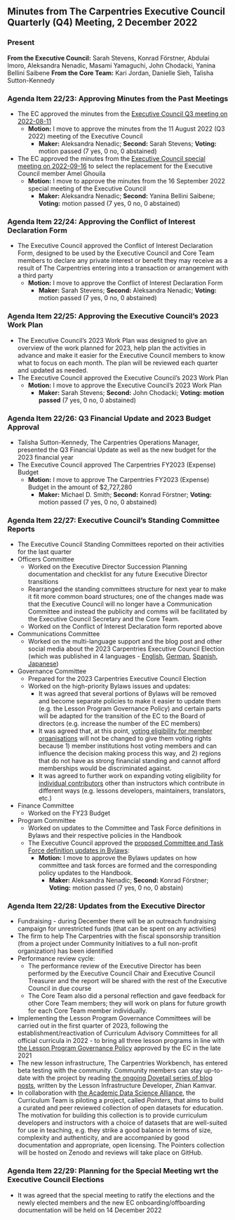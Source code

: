 ## Minutes from The Carpentries Executive Council Quarterly (Q4) Meeting, 2 December 2022

### Present
**From the Executive Council:** Sarah Stevens, Konrad Förstner, Abdulai Imoro, Aleksandra Nenadic, Masami Yamaguchi, John Chodacki, Yanina Bellini Saibene
**From the Core Team:** Kari Jordan, Danielle Sieh, Talisha Sutton-Kennedy   

### Agenda Item 22/23: Approving Minutes from the Past Meetings
* The EC approved the minutes from the [Executive Council Q3 meeting on 2022-08-11](https://github.com/carpentries/executive-council-info/blob/main/minutes/2022/EC-minutes-2022-08-11-Q3.md)
    * **Motion:** I move to approve the minutes from the 11 August 2022 (Q3 2022) meeting of the Executive Council
      * **Maker:** Aleksandra Nenadic; **Second:** Sarah Stevens; **Voting:** motion passed (7 yes, 0 no, 0 abstained) 
* The EC approved the minutes from the [Executive Council special meeting on 2022-09-16](https://github.com/carpentries/executive-council-info/blob/main/minutes/2022/EC-special-meeting-2022-09-16.md) to select the replacement for the Executive Council member Amel Ghouila
    * **Motion:** I move to approve the minutes from the 16 September 2022 special meeting of the Executive Council
      * **Maker:** Aleksandra Nenadic; **Second:** Yanina Bellini Saibene; **Voting:** motion passed (7 yes, 0 no, 0 abstained)

### Agenda Item 22/24: Approving the Conflict of Interest Declaration Form

* The Executive Council approved the Conflict of Interest Declaration Form, designed to be used by the  Executive Council and Core Team members to declare any private interest or benefit they may receive as a result of The Carpentries entering into a transaction or arrangement with a third party
    * **Motion:** I move to approve the Conflict of Interest Declaration Form
      * **Maker:** Sarah Stevens; **Second:** Aleksandra Nenadic; **Voting:** motion passed (7 yes, 0 no, 0 abstained)

### Agenda Item 22/25: Approving the Executive Council’s 2023 Work Plan

* The  Executive Council’s 2023 Work Plan was designed to give an overview of the work planned for 2023, help plan the activities in advance and make it easier for the  Executive Council members to know what to focus on each month. The plan will be reviewed each quarter and updated as needed.
* The  Executive Council approved the Executive Council’s 2023 Work Plan
    * **Motion:** I move to approve the Executive Council’s 2023 Work Plan 
      * **Maker:** Sarah Stevens; **Second:** John Chodacki; **Voting: motion passed** (7 yes, 0 no, 0 abstained)

### Agenda Item 22/26: Q3 Financial Update and 2023 Budget Approval

* Talisha Sutton-Kennedy, The Carpentries Operations Manager, presented the Q3 Financial Update as well as the new budget for the 2023 financial year
* The  Executive Council approved The Carpentries FY2023 (Expense) Budget
    * **Motion:** I move to approve The Carpentries FY2023 (Expense) Budget in the amount of $2,727,280
      * **Maker:** Michael D. Smith; **Second:** Konrad Förstner; **Voting:** motion passed (7 yes, 0 no, 0 abstained)

### Agenda Item 22/27: Executive Council’s Standing Committee Reports

* The  Executive Council Standing Committees reported on their activities for the last quarter
* Officers Committee
    * Worked on the Executive Director Succession Planning documentation and checklist for any future Executive Director transitions
    * Rearranged the standing committees structure for next year to make it fit more common board structures; one of the changes made was that the Executive Council will no longer have a Communication Committee and instead the publicity and comms will be facilitated by the Executive Council Secretary and the Core Team.
    * Worked on the Conflict of Interest Declaration form reported above
* Communications Committee
    * Worked on the multi-language support and the blog post and other social media about the 2023 Carpentries Executive Council Election (which was published in 4 languages - [English](https://carpentries.org/blog/2022/09/ec-elections), [German](https://carpentries.org/blog/2022/09/ec-elections_de/), [Spanish](https://carpentries.org/blog/2022/09/ec-elections_es), [Japanese](https://carpentries.org/blog/2022/09/ec-elections_ja)) 
* Governance Committee
    * Prepared for the 2023 Carpentries Executive Council Election
    * Worked on the high-priority Bylaws issues and updates: 
        * It was agreed that several portions of Bylaws will be removed and become separate policies to make it easier to update them (e.g. the Lesson Program Governance Policy) and certain parts will be adapted for the transition of the EC to the Board of directors (e.g. increase the number of the EC members)
        * It was agreed that, at this point, [voting eligibility for member organisations](https://github.com/carpentries/2022_Bylaw_revision/issues/2) will not be changed to give them voting rights because 1) member institutions host voting members and can influence the decision making process this way, and 2) regions that do not have as strong financial standing and cannot afford memberships would be discriminated against.
        * It was agreed to further work on expanding voting eligibility for [individual contributors](https://github.com/carpentries/2022_Bylaw_revision/issues/15) other than instructors which contribute in different ways (e.g. lessons developers, maintainers, translators, etc.)
* Finance Committee 
    * Worked on the FY23 Budget
* Program Committee 
    * Worked on updates to the Committee and Task Force definitions in Bylaws and their respective policies in the Handbook
    * The Executive Council approved the [proposed Committee and Task Force definition updates in Bylaws](https://github.com/carpentries/docs.carpentries.org/pull/814):
        * **Motion:** I move to approve the Bylaws updates on how committee and task forces are formed and the corresponding policy updates to the Handbook. 
          * **Maker:** Aleksandra Nenadic; **Second:** Konrad Förstner; **Voting:** motion passed (7 yes, 0 no, 0 abstain)

### Agenda Item 22/28: Updates from the Executive Director

* Fundraising - during December there will be an outreach fundraising campaign for unrestricted funds (that can be spent on any activities)
* The firm to help The Carpentries with the fiscal sponsorship transition (from a project under Community Initiatives to a full non-profit organization) has been identified 
* Performance review cycle: 
    * The performance review of the Executive Director has been performed by the  Executive Council Chair and  Executive Council Treasurer and the report will be shared with the rest of the Executive Council in due course
    * The Core Team also did a personal reflection and gave feedback for other Core Team members; they will work on plans for future growth for each Core Team member individually.
* Implementing the Lesson Program Governance Committees will be carried out in the first quarter of 2023, following the establishment/reactivation of Curriculum Advisory Committees for all official curricula in 2022 - to bring all three lesson programs in line with [the Lesson Program Governance Policy](https://docs.carpentries.org/topic_folders/governance/lesson-program-policy.html#lesson-program-governance-policy) approved by the EC in the late 2021 
* The new lesson infrastructure, The Carpentries Workbench, has entered beta testing with the community. Community members can stay up-to-date with the project by reading [the ongoing Dovetail series of blog posts](https://carpentries.org/posts-by-tags/#blog-tag-dovetail), written by the Lesson Infrastructure Developer, Zhian Kamvar.
* In collaboration with [the Academic Data Science Alliance](https://academicdatascience.org/), the Curriculum Team is piloting a project, called _Pointers_, that aims to build a curated and peer reviewed collection of open datasets for education. The motivation for building this collection is to provide curriculum developers and instructors with a choice of datasets that are well-suited for use in teaching, e.g. they strike a good balance in terms of size, complexity and authenticity, and are accompanied by good documentation and appropriate, open licensing. The Pointers collection will be hosted on Zenodo and reviews will take place on GitHub.


### Agenda Item 22/29: Planning for the Special Meeting wrt the Executive Council Elections 

* It was agreed that the special meeting to ratify the elections and the newly elected members and the new EC onboarding/offboarding documentation will be held on 14 December 2022
